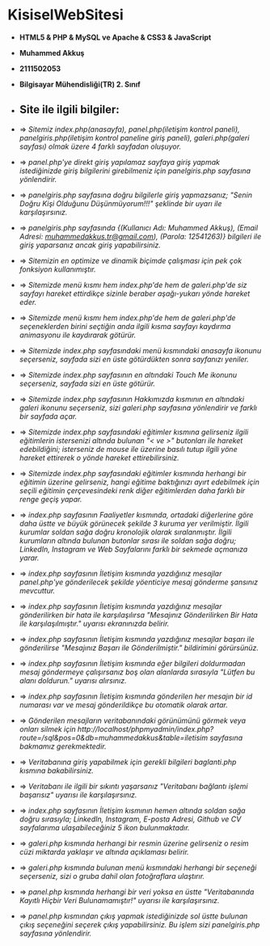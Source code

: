 # KisiselWebSitesi
- **HTML5 &amp; PHP &amp; MySQL ve Apache &amp; CSS3 &amp; JavaScript**
- **Muhammed Akkuş**
- **2111502053**
- **Bilgisayar Mühendisliği(TR) 2. Sınıf**

- ## Site ile ilgili bilgiler:
- => *Sitemiz index.php(anasayfa), panel.php(iletişim kontrol paneli), panelgiris.php(iletişim kontrol paneline giriş paneli), galeri.php(galeri sayfası) olmak üzere 4 farklı sayfadan oluşuyor.*
- => *panel.php'ye direkt giriş yapılamaz sayfaya giriş yapmak istediğinizde giriş bilgilerini girebilmeniz için panelgiris.php sayfasına yönlendirir.*
- => *panelgiris.php sayfasına doğru bilgilerle giriş yapmazsanız; "Senin Doğru Kişi Olduğunu Düşünmüyorum!!!" şeklinde bir uyarı ile karşılaşırsınız.*
- => *panelgiris.php sayfasında {(Kullanıcı Adı: Muhammed Akkuş), (Email Adresi: muhammedakkus.tr@gmail.com), (Parola: 12541263)} bilgileri ile giriş yaparsanız ancak giriş yapabilirsiniz.*
- => *Sitemizin en optimize ve dinamik biçimde çalışması için pek çok fonksiyon kullanımıştır.*
- => *Sitemizde menü kısmı hem index.php'de hem de galeri.php'de siz sayfayı hareket ettirdikçe sizinle beraber aşağı-yukarı yönde hareket eder.*
- => *Sitemizde menü kısmı hem index.php'de hem de galeri.php'de seçeneklerden birini seçtiğin anda ilgili kısma sayfayı kaydırma animasyonu ile kaydırarak götürür.*
- => *Sitemizde index.php sayfasındaki menü kısmındaki anasayfa ikonunu seçerseniz, sayfada sizi en üste götürdükten sonra sayfanızı yeniler.*
- => *Sitemizde index.php sayfasının en altındaki Touch Me ikonunu seçerseniz, sayfada sizi en üste götürür.*
- => *Sitemizde index.php sayfasının Hakkımızda kısmının en altındaki galeri ikonunu seçerseniz, sizi galeri.php sayfasına yönlendirir ve farklı bir sayfada açar.*
- => *Sitemizde index.php sayfasındaki eğitimler kısmına gelirseniz ilgili eğitimlerin istersenizi altında bulunan "< ve >" butonları ile hareket edebildiğini; isterseniz de mouse ile üzerine basılı tutup ilgili yöne hareket ettirerek o yönde hareket ettirebilirsiniz.*
- => *Sitemizde index.php sayfasındaki eğitimler kısmında herhangi bir eğitimin üzerine gelirseniz, hangi eğitime baktığınızı ayırt edebilmek için seçili eğitimin çerçevesindeki renk diğer eğitimlerden daha farklı bir renge geçiş yapar.*
- => *index.php sayfasının Faaliyetler kısmında, ortadaki diğerlerine göre daha üstte ve büyük görünecek şekilde 3 kuruma yer verilmiştir. İlgili kurumlar soldan sağa doğru kronolojik olarak sıralanmıştır. İlgili kurumların altında bulunan butonlar sırası ile soldan sağa doğru; LinkedIn, Instagram ve Web Sayfalarını farklı bir sekmede açmanıza yarar.*
- => *index.php sayfasının İletişim kısmında yazdığınız mesajlar panel.php'ye gönderilecek şekilde yöenticiye mesaj gönderme şansınız mevcuttur.*
- => *index.php sayfasının İletişim kısmında yazdığınız mesajlar gönderilirken bir hata ile karşılaşılırsa "Mesajınız Gönderilirken Bir Hata ile karşılaşılmıştır." uyarısı ekranınızda belirir.*
- => *index.php sayfasının İletişim kısmında yazdığınız mesajlar başarı ile gönderilirse "Mesajınız Başarı ile Gönderilmiştir." bildirimini görürsünüz.*
- => *index.php sayfasının İletişim kısmında eğer bilgileri doldurmadan mesaj göndermeye çalışırsanız boş olan alanlarda sırasıyla "Lütfen bu alanı doldurun." uyarısı alırsınız.*
- => *index.php sayfasının İletişim kısmında gönderilen her mesajın bir id numarası var ve mesaj gönderildikçe bu otomatik olarak artar.*
- => *Gönderilen mesajların veritabanındaki görünümünü görmek veya onları silmek için http://localhost/phpmyadmin/index.php?route=/sql&pos=0&db=muhammedakkus&table=iletisim sayfasına bakmamız gerekmektedir.*
- => *Veritabanına giriş yapabilmek için gerekli bilgileri baglanti.php kısmına bakabilirsiniz.*
- => *Veritabanı ile ilgili bir sıkıntı yaşarsanız "Veritabanı bağlantı işlemi başarısız" uyarısı ile karşılaşırsınız.*
- => *index.php sayfasının İletişim kısmının hemen altında soldan sağa doğru sırasıyla; LinkedIn, Instagram, E-posta Adresi, Github ve CV sayfalarıma ulaşabileceğiniz 5 ikon bulunmaktadır.*
- => *galeri.php kısmında herhangi bir resmin üzerine gelirseniz o resim cüzi miktarda yaklaşır ve altında açıklaması belirir.*
- => *galeri.php kısmında bulunan menü kısmındaki herhangi bir seçeneği seçerseniz, sizi o gruba dahil olan fotoğraflara ulaştırır.*
- => *panel.php kısmında herhangi bir veri yoksa en üstte "Veritabanında Kayıtlı Hiçbir Veri Bulunamamıştır!" uyarısı ile karşılaşırsınız.*
- => *panel.php kısmından çıkış yapmak istediğinizde sol üstte bulunan çıkış seçeneğini seçerek çıkış yapabilirsiniz. Bu işlem sizi panelgiris.php sayfasına yönlendirir.*
